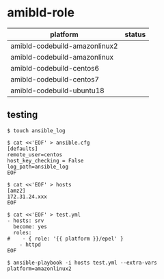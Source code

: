 # amibld-role




| platform | status |
|--------------|--------|
| amibld-codebuild-amazonlinux2 | ![]()
| amibld-codebuild-amazonlinux | ![]()
| amibld-codebuild-centos6 | ![]()
| amibld-codebuild-centos7 | ![]()
| amibld-codebuild-ubuntu18 | ![]()





## testing 

```console
$ touch ansible_log
```
```console
$ cat <<'EOF' > ansible.cfg
[defaults]
remote_user=centos
host_key_checking = False
log_path=ansible_log
EOF
```
```console
$ cat <<'EOF' > hosts
[amz2]
172.31.24.xxx
EOF
```

```console
$ cat <<'EOF' > test.yml
- hosts: srv
  become: yes
  roles:
#    - { role: '{{ platform }}/epel' }
    - httpd
EOF
```

```console
$ ansible-playbook -i hosts test.yml --extra-vars platform=amazonlinux2
```
